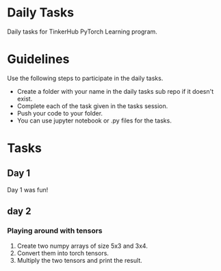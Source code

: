 # Daily Tasks
Daily tasks for TinkerHub PyTorch Learning program.

# Guidelines
Use the following steps to participate in the daily tasks.

* Create a folder with your name in the daily tasks sub repo if it doesn't exist.
* Complete each of the task given in the tasks session.
* Push your code to your folder.
* You can use jupyter notebook or .py files for the tasks.

# Tasks

## Day 1
Day 1 was fun! 

## day 2
### Playing around with tensors
1. Create two numpy arrays of size 5x3 and 3x4. 
2. Convert them into torch tensors.
3. Multiply the two tensors and print the result.
